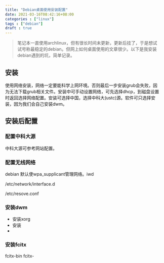 ```yaml
---
title: "Debian桌面使用安装配置"
date: 2021-03-16T08:42:16+08:00
categories : ["linux"]
tags : ["debian"]
draft : true
---
```

> 笔记本一直使用archlinux，但有很长时间未更新，更新后挂了，于是想试试号称最稳定的debian。但网上如何桌面使用的文章很少。以下是我安装debian遇到的坑，简单记录。

## 安装
使用网络安装，网络一定要能科学上网环境。否则最后一步安装grub会失败，因为无法下载grub相关文件。安装中可手动设置网络，可先选择dhcp，到磁盘设置时返回选择网络配置。安装可选择中国，选择中科大(ustc)源。软件可只选择安装，因为我们会自己安装dwm。
## 安装后配置
### 配置中科大源
中科大源可参考网站配置。
### 配置无线网络
debian 默认使wpa_supplicant管理网络。iwd

/etc/network/interface.d

/etc/resove.conf

### 安装dwm
- 安装xorg
- 安装
- 

### 安装fcitx
fcitx-bin fcitx-

